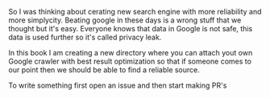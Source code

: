 So I was thinking about cerating new search engine with more reliability and more simplycity. 
Beating google in these days is a wrong stuff that we thought but it's easy. Everyone knows that data in Google is not safe, this data is used further so it's called privacy leak.

In this book I am creating a new directory where you can attach yout own Google crawler with best result optimization so that if someone comes to our point then we should be able to find a reliable source.

To write something first open an issue and then start making PR's
